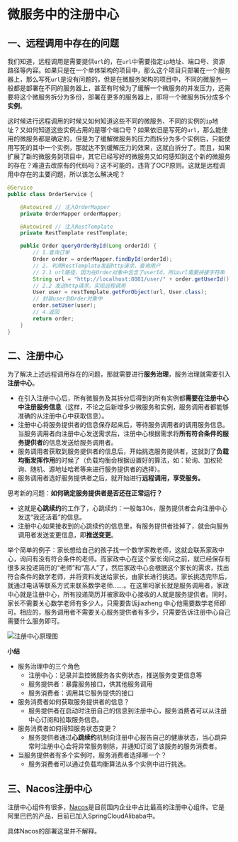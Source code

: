 # 微服务中的注册中心

## 一、远程调用中存在的问题

我们知道，远程调用是需要提供`url`的，在`url`中需要指定`ip`地址、端口号、资源路径等内容。如果只是在一个单体架构的项目中，那么这个项目只部署在一个服务器上，那么写死`url`是没有问题的，但是在微服务架构的项目中，不同的微服务一般都是部署在不同的服务器上，甚至有时候为了缓解一个微服务的并发压力，还需要将这个微服务拆分为多份，部署在更多的服务器上，即将一个微服务拆分成多个**实例**。

这时候进行远程调用的时候又如何知道这些不同的微服务、不同的实例的`ip`地址？又如何知道这些实例占用的是哪个端口号？如果依旧是写死的`url`，那么能使用的微服务都是确定的，但是为了缓解微服务的压力而拆分为多个实例后，只能使用写死的其中一个实例，那就达不到缓解压力的效果，这就白拆分了。而且，如果扩展了新的微服务到项目中，其它已经写好的微服务又如何感知到这个新的微服务的存在？难道去改原有的代码吗？这不可能的，违背了OCP原则。这就是远程调用中存在的主要问题，所以该怎么解决呢？

```java
@Service
public class OrderService {

    @Autowired // 注入OrderMapper
    private OrderMapper orderMapper;

    @Autowired // 注入RestTemplate
    private RestTemplate restTemplate;

    public Order queryOrderById(Long orderId) {
        // 1.查询订单
        Order order = orderMapper.findById(orderId);
        // 2. 利用RestTemplate发起http请求，查询用户
        // 2.1 url路径，因为在Order对象中包含了userId，所以url需要拼接字符串
        String url = "http://localhost:8081/user/" + order.getUserId();
        // 2.2 发送http请求，实现远程调用
        User user = restTemplate.getForObject(url, User.class);
        // 封装user到Order对象中
        order.setUser(user);
        // 4.返回
        return order;
    }
}
```



## 二、注册中心

为了解决上述远程调用存在的问题，那就需要进行**服务治理**，服务治理就需要引入**注册中心**。

- 在引入注册中心后，所有微服务及其拆分后得到的所有实例都**需要在注册中心中注册服务信息**（这样，不论之后新增多少微服务和实例，服务调用者都能够准确的从注册中心中获取信息）。
- 注册中心将服务提供者的信息保存起来后，等待服务调用者的调用服务信息。当服务调用者向注册中心发送需求后，注册中心根据需求将**所有符合条件的服务提供者**的信息发送给服务调用者。
- 服务调用者获取到服务提供者的信息后，开始挑选服务提供者，这就到了**负载均衡发挥作用**的时候了（负载均衡会根据设置好的算法，如：轮询、加权轮询、随机、源地址哈希等来进行服务提供者的选择）。
- 服务调用者选好服务提供者之后，就开始进行**远程调用，享受服务。**

思考新的问题：**如何确定服务提供者是否还在正常运行？**

- 这就是**心跳续约**的工作了，心跳续约：一般每30s，服务提供者会向注册中心发送“我还活着”的信息。
- 注册中心如果接收到的心跳续约的信息里，有服务提供者挂掉了，就会向服务调用者发送变更信息，即**推送变更**。

举个简单的例子：家长想给自己的孩子找一个数学家教老师，这就会联系家政中心，询问有没有符合条件的老师。而家政中心在这个家长询问之前，就已经保存有很多来投递简历的“老师”和“高人”了，然后家政中心会根据这个家长的需求，找出符合条件的数学老师，并将资料发送给家长，由家长进行挑选。家长挑选完毕后，就通过电话等联系方式来联系数学老师......。在这里吗家长就是服务调用者，家政中心就是注册中心，所有投递简历并被家政中心接收的人就是服务提供者。同时，家长不需要关心数学老师有多少人，只需要告诉jiazheng 中心他需要数学老师即可。相应的，服务调用者不需要关心服务提供者有多少，只需要告诉注册中心自己需要什么服务即可。



![注册中心原理图](/Users/mac/Pictures/draw/注册中心原理图.png)



**小结**

- 服务治理中的三个角色
  - 注册中心：记录并监控微服务各实例状态，推送服务变更信息等
  - 服务提供者：暴露服务接口，供其他服务调用
  - 服务消费者：调用其它服务提供的接口
- 服务消费者如何获取服务提供者的信息？
  - 服务提供者在启动时注册自己的信息到注册中心，服务消费者可以从注册中心订阅和拉取服务信息。
- 服务消费者如何得知服务状态变更？
  - 服务提供者通过**心跳续约**机制向注册中心报告自己的健康状态，当心跳异常时注册中心会将异常服务剔除，并通知订阅了该服务的服务消费者。
- 当服务提供者有多个实例时，服务消费者选择哪一个？
  - 服务消费者可以通过负载均衡算法从多个实例中进行挑选。



## 三、Nacos注册中心

注册中心组件有很多，[Nacos](https://nacos.io/)是目前国内企业中占比最高的注册中心组件。它是阿里巴巴的产品，目前已加入SpringCloudAlibaba中。

具体Nacos的部署这里并不解释。
